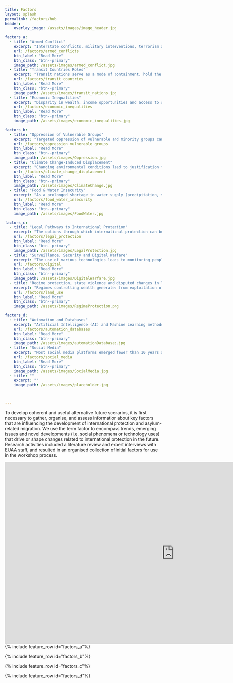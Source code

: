 ```yaml
---
title: Factors
layout: splash
permalink: /factors/hub
header:
    overlay_image: /assets/images/image_header.jpg

factors_a:
  - title: "Armed Conflict"
    excerpt: "Interstate conflicts, military interventions, terrorism and civil war create conditions for affected populations to engage in asylum-seeking migration. In some areas these situations, or the risk thereof, are increasing."
    url: /factors/armed_conflicts
    btn_label: "Read More"
    btn_class: "btn--primary"
    image_path: /assets/images/armed_conflict.jpg
  - title: "Transit Countries Roles"
    excerpt: "Transit nations serve as a mode of containment, hold the possibility for increased externalisation and might instrumentalise asylum-seeking migrants."
    url: /factors/transit_countries
    btn_label: "Read More"
    btn_class: "btn--primary"
    image_path: /assets/images/transit_nations.jpg
  - title: "Economic Inequalities"
    excerpt: "Disparity in wealth, income opportunities and access to services (healthcare, etc.) creating conditions for increased social pressures that lead to oppression. This also relates to trends in mixed migration and is reflective of economic differences between countries of origin and destination."
    url: /factors/economic_inequalities
    btn_label: "Read More"
    btn_class: "btn--primary"
    image_path: /assets/images/economic_inequalities.jpg

factors_b:
  - title: "Oppression of Vulnerable Groups"
    excerpt: "Targeted oppression of vulnerable and minority groups can emerge from conservative to authoritarian governments and the rise of extremist groups. Human Rights are violated for selected groups."
    url: /factors/oppression_vulnerable_groups
    btn_label: "Read More"
    btn_class: "btn--primary"
    image_path: /assets/images/Oppression.jpg
  - title: "Climate Change-Induced Displacement"
    excerpt: "Changing environmental conditions lead to justification for permanent displaced populations. Powerful entity takes control of land, displaces previous users, enforces new ownership and management with violent oppression."
    url: /factors/climate_change_displacement
    btn_label: "Read More"
    btn_class: "btn--primary"
    image_path: /assets/images/ClimateChange.jpg
  - title: "Food & Water Insecurity"
    excerpt: "As a prolonged shortage in water supply (precipitation, surface water and ground water) impacts (e.g. food insecurities) heighten, social pressure trans-forms into political oppression. Similar dynamics can be observed with scarcity of other resources."
    url: /factors/food_water_insecurity
    btn_label: "Read More"
    btn_class: "btn--primary"
    image_path: /assets/images/FoodWater.jpg

factors_c:
  - title: "Legal Pathways to International Protection"
    excerpt: "The options through which international protection can be legally pursued may change based on reforms to global agreements, national level legisla-tion, in conjunction with technologies that enable new processes and operations."
    url: /factors/legal_protection
    btn_label: "Read More"
    btn_class: "btn--primary"
    image_path: /assets/images/LegalProtection.jpg
  - title: "Surveillance, Security and Digital Warfare"
    excerpt: "The use of various technologies leads to monitoring people across affiliations (state, organisations, digital groups, etc.). Attacks on infrastructure, databases and other forms of IT disruption are executed digitally."
    url: /factors/digital
    btn_label: "Read More"
    btn_class: "btn--primary"
    image_path: /assets/images/DigitalWarfare.jpg
  - title: "Regime protection, state violence and disputed changes in land use"
    excerpt: "Regimes controlling wealth generated from exploitation of resources may exercise violent protection against any threats to power."
    url: /factors/land_use
    btn_label: "Read More"
    btn_class: "btn--primary"
    image_path: /assets/images/RegimeProtection.png

factors_d:
  - title: "Automation and Databases"
    excerpt: "Artificial Intelligence (AI) and Machine Learning methods can automate identity verification. The databases these technologies rely on are heterogeneous, partial and vulnerable to exploitation."
    url: /factors/automation_databases
    btn_label: "Read More"
    btn_class: "btn--primary"
    image_path: /assets/images/automationDatabases.jpg
  - title: "Social Media"
    excerpt: "Most social media platforms emerged fewer than 10 years ago, yet they have fundamentally shifted information gathering, organising, networking and communications activities for asylum-seekers and receiving countries. Platforms can also be used and targeted by governments."
    url: /factors/social_media
    btn_label: "Read More"
    btn_class: "btn--primary"
    image_path: /assets/images/SocialMedia.jpg
  - title: ""
    excerpt: ""
    image_path: /assets/images/placeholder.jpg
  


---
```


To develop coherent and useful alternative future scenarios, it is first necessary to gather, organise, and assess information about key factors that are influencing the development of international protection and asylum-related migration. We use the term factor to encompass trends, emerging issues and novel developments (i.e. social phenomena or technology uses) that drive or shape changes related to international protection in the future. Research activities included a literature review and expert interviews with EUAA staff, and resulted in an organised collection of initial factors for use in the workshop process.


<p>
<iframe src="https://miro.com/app/live-embed/uXjVPLSmLx0=/?moveToViewport=42210,8737,19293,11217&amp;embedAutoplay=true" width="1085" height="582" frameborder="0" scrolling="no" allowfullscreen="" align="left"></iframe>
</p>

<p>
<br> <br> <br> <br> <br> <br> <br> <br> <br> <br> <br> <br> <br> <br> <br> <br> <br> <br> <br> <br> <br> <br> <br> <br> <br> <br> <br> 
</p>


{% include feature_row id="factors_a"%}

{% include feature_row id="factors_b"%}

{% include feature_row id="factors_c"%}

{% include feature_row id="factors_d"%}


